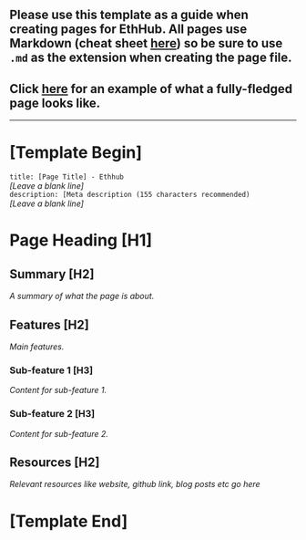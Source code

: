 ## Please use this template as a guide when creating pages for EthHub. All pages use Markdown (cheat sheet [here](https://github.com/adam-p/markdown-here/wiki/Markdown-Cheatsheet)) so be sure to use `.md` as the extension when creating the page file.

## Click [here](/built-on-ethereum/open-finance/stablecoins/crypto-backed/dai.md) for an example of what a fully-fledged page looks like.
------------------------
# [Template Begin]
`title: [Page Title] - Ethhub`  
_[Leave a blank line]_  
`description: [Meta description (155 characters recommended)`  
_[Leave a blank line]_  
# Page Heading [H1]

## Summary [H2]

*A summary of what the page is about.*

## Features [H2]

*Main features.*

### Sub-feature 1 [H3]

*Content for sub-feature 1.*

### Sub-feature 2 [H3]

*Content for sub-feature 2.*

## Resources [H2]

*Relevant resources like website, github link, blog posts etc go here*

# [Template End]
